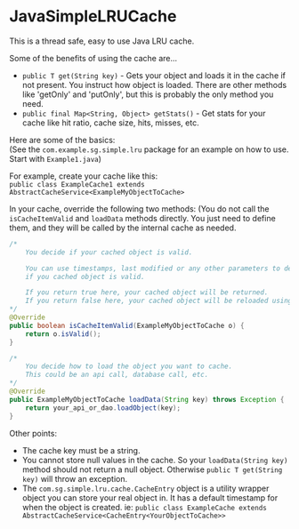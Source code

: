 # JavaSimpleLRUCache

This is a thread safe, easy to use Java LRU cache.  

Some of the benefits of using the cache are...  
* `public T get(String key)` - Gets your object and loads it in the cache if not present. You instruct how object is loaded.  There are other methods like 'getOnly' and 'putOnly', but this is probably the only method you need.   
* `public final Map<String, Object> getStats()` - Get stats for your cache like hit ratio, cache size, hits, misses, etc.

Here are some of the basics:  
(See the `com.example.sg.simple.lru` package for an example on how to use. Start with `Example1.java`)

For example, create your cache like this:  
`public class ExampleCache1 extends AbstractCacheService<ExampleMyObjectToCache>`

In your cache, override the following two methods: (You do not call the `isCacheItemValid` and `loadData` methods directly.  You just need to define them, and they will be called by the internal cache as needed.
```java
/*
    You decide if your cached object is valid.

    You can use timestamps, last modified or any other parameters to determine
    if you cached object is valid.

    If you return true here, your cached object will be returned.
    If you return false here, your cached object will be reloaded using your 'loadData' method.
*/
@Override
public boolean isCacheItemValid(ExampleMyObjectToCache o) {
    return o.isValid();
}

/*
    You decide how to load the object you want to cache.
    This could be an api call, database call, etc.
*/
@Override
public ExampleMyObjectToCache loadData(String key) throws Exception {
    return your_api_or_dao.loadObject(key);
}
```

Other points:  
* The cache key must be a string. 
* You cannot store null values in the cache. So your `loadData(String key)` method should not return a null object.  Otherwise `public T get(String key)` will throw an exception.  
* The `com.sg.simple.lru.cache.CacheEntry` object is a utility wrapper object you can store your real object in.  It has a default timestamp for when the object is created.  ie: `public class ExampleCache extends AbstractCacheService<CacheEntry<YourObjectToCache>>`
